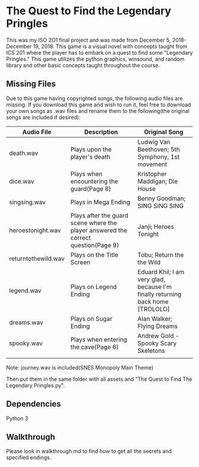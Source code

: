 # The Quest to Find the Legendary Pringles
This was my ISO 2O1 final project and was made from December 5, 2018- December 19, 2018. This game is a visual novel with concepts taught from ICS 201 where the player has to embark on a quest to find some "Legendary Pringles." This game utilizes the python graphics, winsound, and random library and other basic concepts taught throughout the course.

## Missing Files
Due to this game having copyrighted songs, the following audio files are missing. If you download this game and wish to run it, feel free to download your own songs as .wav files and rename them to the following(the original songs are included if desired):

| Audio File          | Description                                                  | Original Song                                                |
| ------------------- | ------------------------------------------------------------ | ------------------------------------------------------------ |
| death.wav           | Plays upon the player's death                                | Ludwig Van Beethoven; 5th Symphony, 1st movement             |
| dice.wav            | Plays when encountering the guard(Page 8)                    | Kristopher Maddigan; Die House                               |
| singsing.wav        | Plays in Mega Ending                                         | Benny Goodman; SING SING SING                                |
| heroestonight.wav   | Plays after the guard scene where the player answered the correct question(Page 9) | Janji; Heroes Tonight                                        |
| returntothewild.wav | Plays on the Title Screen                                    | Tobu; Return the the Wild                                    |
| legend.wav          | Plays on Legend Ending                                       | Eduard Khil; I am very glad, because I'm finally returning back home [TROLOLO] |
| dreams.wav          | Plays on Sugar Ending                                        | Alan Walker; Flying Dreams                                   |
| spooky.wav          | Plays when entering the cave(Page 6)                         | Andrew Gold - Spooky Scary Skeletons                         |
|                     |                                                              |                                                              |

Note: journey.wav is included(SNES Monopoly Main Theme)

Then put them in the same folder with all assets and "The Quest to Find The Legendary Pringles.py".

## Dependencies
Python 3

## Walkthrough
Please look in walkthrough.md to find how to get all the secrets and specified endings.
